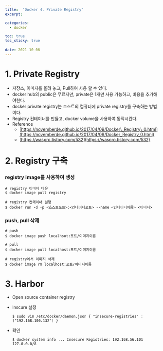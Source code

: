 ```yaml
---
title:  "Docker 4. Private Registry"
excerpt:

categories:
  - docker

toc: true
toc_sticky: true
 
date: 2021-10-06
---
```




# 1\. Private Registry

-   저장소, 이미지를 올려 놓고, Pull하여 사용 할 수 있다.
-   docker hub의 public은 무료지만, private은 1개만 사용 가능하고, 비용을 추가해야한다.
-   docker private registry는 호스트의 컴퓨터에 private registry를 구축하는 방법이다.
-   Registry 컨테이너를 만들고, docker volume을 사용하여 동작시킨다.
-   Reference
    -   [https://novemberde.github.io/2017/04/09/Docker\_Registry\_0.html](https://novemberde.github.io/2017/04/09/Docker_Registry_0.html)
    -   [https://waspro.tistory.com/532](https://waspro.tistory.com/532)

# 2\. Registry 구축

### registry image를 사용하여 생성

```shell
# registry 이미지 다운
$ docker image pull registry

# registry 컨테이너 실행
$ docker run -d -p <호스트포트>:<컨테이너포트> --name <컨테이너이름> <이미지>
```

### push, pull 삭제

```shell
# push
$ docker image push localhsot:포트/이미지이름

# pull
$ docker image pull localhost:포트/이미지이름

# registry에서 이미지 삭제
$ docker image rm localhost:포트/이미지이름
```

# 3\. Harbor

- Open source container registry

- Inscure 설정

  ```shell
  $ sudo vim /etc/docker/daemon.json { "insecure-registries" : ["192.168.100.132"] }
  ```

- 확인

  ```shell
  $ docker system info ... Insecure Registries: 192.168.56.101 127.0.0.0/8
  ```

